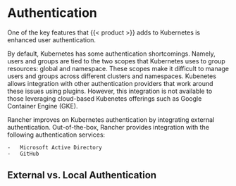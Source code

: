 # Authentication

One of the key features that {{< product >}} adds to Kubernetes is enhanced user authentication.

By default, Kubernetes has some authentication shortcomings. Namely, users and groups are tied to the two scopes that Kubernetes uses to group resources: global and namespace. These scopes make it difficult to manage users and groups across different clusters and namespaces. Kubenetes allows integration with other authentication providers that work around these issues using plugins. However, this integration is not available to those leveraging cloud-based Kubenetes offerings such as Google Container Engine (GKE).

Rancher improves on Kubernetes authentication by integrating external authentication. Out-of-the-box, Rancher provides integration with the following authentication services:

	-	Microsoft Active Directory
	-	GitHub

## External vs. Local Authentication
